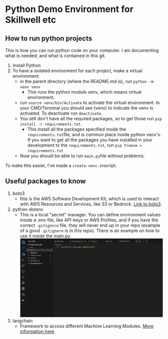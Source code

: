 # Python Demo Environment for Skillwell etc


## How to run python projects
This is how you  can run python code on your computer. I am documenting what is needed, and what is contained in this git.

1. Install Python
2. To have a isolated environment for each project, make a virtual environment.
    - in the parent directory (where the README.md is), run `python -m venv venv`
        - This runs the python module venv, which means virtual environment.
    - run `source venv/bin/Activate` to activate the virtual environment. In your CMD/Terminal you should see (venv) to indicate the venv is activated. To deactivate run `deactivate`.
    - You still don't have all the required packages, so to get those run `pip install -r requirements.txt`.
        - This install all the packages specified inside the `requirements.txt`file, and is common place inside python venv's. If you want to get all the packages you have installed in your development to the `requirements.txt`, run `pip freeze > requirements.txt`
    - Now you should be able to run `main.py`file without problems.

To make this easier, I've made a `create-venv.sh`script.

## Useful packages to know

1. boto3
    - this is the AWS Software Development Kit, which is used to interact with AWS Resources and Services, like S3 or Bedrock. [Link to boto3](https://boto3.amazonaws.com/v1/documentation/api/latest/guide/quickstart.html).
2. python-dotenv
    - This is a local "secret" manager. You can define environment values inside a .env file, like API-keys or AWS Profiles, and if you have the correct `.gitignore` file, they will never end up in your repo (example of a good `.gitignore` is in this repo). There is an example on how to use it inside the main.py.
![Example of the .env file](img/dotenv_file_example.png)
3. langchain
    - Framework to access different Machine Learning Modules. [More information here](https://python.langchain.com/docs/get_started/introduction).